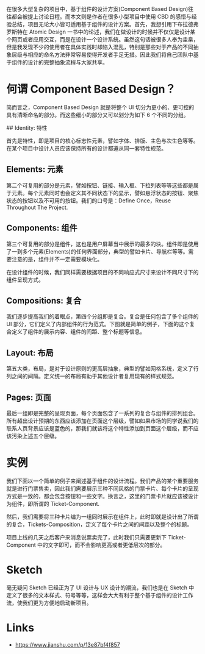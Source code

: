 在很多大型复杂的项目中，基于组件的设计方案(Component Based Design)往往都会被提上讨论日程。而本文则是作者在很多小型项目中使用 CBD 的感悟与经验总结，项目无论大小皆可适用基于组件的设计方案。首先，我想引用下布拉德弗罗斯特在 Atomic Design 一书中的论述，我们在做设计的时候并不仅仅是设计某个网页或者应用交互，而是在设计一个设计系统。虽然这句话被很多人奉为圭臬，但是我发现不少的使用者在具体实践时却陷入混乱，特别是那些对于产品的不同抽象层级与相应的命名方法非常容易使得开发者手足无措。因此我们将自己团队中基于组件的设计的完整抽象流程与大家共享。

# 何谓 Component Based Design？

简而言之，Component Based Design 就是将整个 UI 切分为更小的、更可控的具有清晰命名的部分。而这些细小的部分又可以划分为如下 6 个不同的分组。

## Identity: 特性

首先是特性，即是项目的核心标志性元素，譬如字体、排版、主色与次生色等等。在某个项目中设计人员应该保持所有的设计都遵从同一套特性规范。

## Elements: 元素

第二个可复用的部分是元素，譬如按钮、链接、输入框、下拉列表等等这些都是属于元素。每个元素同时也会定义其不同状态下的显示，譬如悬浮状态的按钮、聚焦状态的按钮以及不可用的按钮。我们的口号是：Define Once，Reuse Throughout The Project.

## Components: 组件

第三个可复用的部分是组件，这也是用户屏幕当中展示的最多的块。组件即是使用了一到多个元素(Elements)的任何界面部分，典型的譬如卡片、导航栏等等。需要注意的是，组件并不一定需要模块化。

在设计组件的时候，我们同样需要根据项目的不同响应式尺寸来设计不同尺寸下的组件呈现方式。

## Compositions: 复合

我们逐步提高我们的着眼点，第四个分组即是复合。复合是任何包含了多个组件的 UI 部分，它们定义了内部组件的行为范式。下图就是简单的例子，下面的这个复合定义了组件的展示内容、组件的间距、整个标题等信息。

## Layout: 布局

第五大类，布局，是对于设计原则的更高层抽象，典型的譬如网格系统，定义了行列之间的间隔。定义统一的布局有助于其他设计者复用现有的样式规范。

## Pages: 页面

最后一组即是完整的呈现页面，每个页面包含了一系列的复合与组件的排列组合。所有超出设计预期的东西应该添加在页面这个层级，譬如如果市场的同学说我们的联系人页背景应该是蓝色的，那我们就该将这个特性添加到页面这个层级，而不应该污染上述五个层级。

# 实例

我们下面以一个简单的例子来阐述基于组件的设计流程。我们产品的某个重要服务就是进行门票售卖，因此我们需要展示三种不同风格的门票卡片、每个卡片的呈现方式是一致的，都会包含按钮和一些文字。换言之，这里的门票卡片就应该被设计为组件，即所谓的 Ticket-Component.

然后，我们需要将三种卡片编为一组同时展示在组件上，此时即就是设计出了所谓的复合，Tickets-Composition，定义了每个卡片之间的间距以及整个的标题。

项目上线的几天之后客户来消息说票卖完了，此时我们只需要更新下 Ticket-Component 中的文字即可，而不会影响更高或者更低层次的部分。

# Sketch

毫无疑问 Sketch 已经正为了 UI 设计与 UX 设计的潮流，我们也是在 Sketch 中定义了很多的文本样式、符号等等，这样会大大有利于整个基于组件的设计工作流，使我们更为方便地启动新项目。

# Links

- https://www.jianshu.com/p/13e87bf4f857
